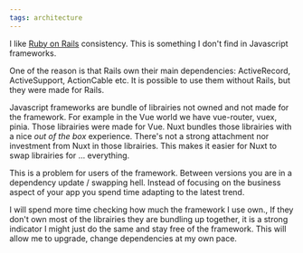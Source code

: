 ```yaml
---
tags: architecture
---
```


I like [Ruby on Rails](https://rubyonrails.org/) consistency.
This is something I don't find in Javascript frameworks.

One of the reason is that Rails own their main dependencies: ActiveRecord, ActiveSupport, ActionCable etc.
It is possible to use them without Rails,
but they were made for Rails.

Javascript frameworks are bundle of librairies not owned and not made for the framework.
For example in the Vue world we have vue-router, vuex, pinia.
Those librairies were made for Vue.
Nuxt bundles those librairies with a nice *out of the box* experience.
There's not a strong attachment nor investment from Nuxt in those librairies.
This makes it easier for Nuxt to swap librairies for ... everything.

This is a problem for users of the framework.
Between versions you are in a dependency update / swapping hell.
Instead of focusing on the business aspect of your app you spend time adapting to the latest trend.

I will spend more time checking how much the framework I use own.,
If they don't own most of the librairies they are bundling up together, it is a strong indicator I might just do the same and stay free of the framework.
This will allow me to upgrade, change dependencies at my own pace.
